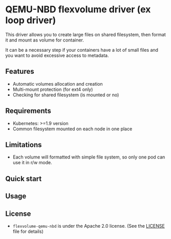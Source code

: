 # QEMU-NBD flexvolume driver (ex loop driver)

This driver allows you to create large files on shared filesystem, then format it and mount as volume for container.

It can be a necessary step if your containers have a lot of small files and you want to avoid excessive access to metadata.

## Features

* Automatic volumes allocation and creation
* Multi-mount protection (for ext4 only)
* Checking for shared filesystem (is mounted or no)

## Requirements

* Kubernetes: >=1.9 version
* Common filesystem mounted on each node in one place

## Limitations

* Each volume will formatted with simple file system, so only one pod can use it in r/w mode.

## Quick start

## Usage

## License

* `flexvolume-qemu-nbd` is under the Apache 2.0 license. (See the [LICENSE](LICENSE) file for details)
